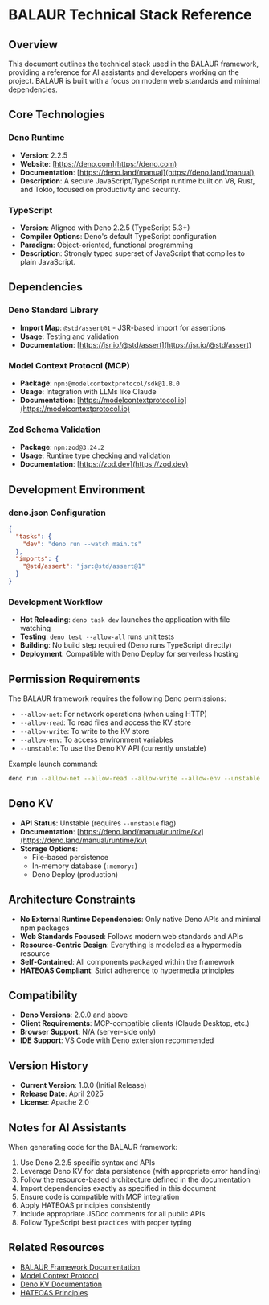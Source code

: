 # BALAUR Technical Stack Reference

## Overview

This document outlines the technical stack used in the BALAUR framework, providing a reference for AI assistants and developers working on the project. BALAUR is built with a focus on modern web standards and minimal dependencies.

## Core Technologies

### Deno Runtime

- **Version**: 2.2.5
- **Website**: [https://deno.com](https://deno.com)
- **Documentation**: [https://deno.land/manual](https://deno.land/manual)
- **Description**: A secure JavaScript/TypeScript runtime built on V8, Rust, and Tokio, focused on productivity and security.

### TypeScript

- **Version**: Aligned with Deno 2.2.5 (TypeScript 5.3+)
- **Compiler Options**: Deno's default TypeScript configuration
- **Paradigm**: Object-oriented, functional programming
- **Description**: Strongly typed superset of JavaScript that compiles to plain JavaScript.

## Dependencies

### Deno Standard Library

- **Import Map**: `@std/assert@1` - JSR-based import for assertions
- **Usage**: Testing and validation
- **Documentation**: [https://jsr.io/@std/assert](https://jsr.io/@std/assert)

### Model Context Protocol (MCP)

- **Package**: `npm:@modelcontextprotocol/sdk@1.8.0`
- **Usage**: Integration with LLMs like Claude
- **Documentation**: [https://modelcontextprotocol.io](https://modelcontextprotocol.io)

### Zod Schema Validation

- **Package**: `npm:zod@3.24.2`
- **Usage**: Runtime type checking and validation
- **Documentation**: [https://zod.dev](https://zod.dev)

## Development Environment

### deno.json Configuration

```json
{
  "tasks": {
    "dev": "deno run --watch main.ts"
  },
  "imports": {
    "@std/assert": "jsr:@std/assert@1"
  }
}
```

### Development Workflow

- **Hot Reloading**: `deno task dev` launches the application with file watching
- **Testing**: `deno test --allow-all` runs unit tests
- **Building**: No build step required (Deno runs TypeScript directly)
- **Deployment**: Compatible with Deno Deploy for serverless hosting

## Permission Requirements

The BALAUR framework requires the following Deno permissions:

- `--allow-net`: For network operations (when using HTTP)
- `--allow-read`: To read files and access the KV store
- `--allow-write`: To write to the KV store
- `--allow-env`: To access environment variables
- `--unstable`: To use the Deno KV API (currently unstable)

Example launch command:
```bash
deno run --allow-net --allow-read --allow-write --allow-env --unstable main.ts
```

## Deno KV

- **API Status**: Unstable (requires `--unstable` flag)
- **Documentation**: [https://deno.land/manual/runtime/kv](https://deno.land/manual/runtime/kv)
- **Storage Options**: 
  - File-based persistence
  - In-memory database (`:memory:`)
  - Deno Deploy (production)

## Architecture Constraints

- **No External Runtime Dependencies**: Only native Deno APIs and minimal npm packages
- **Web Standards Focused**: Follows modern web standards and APIs
- **Resource-Centric Design**: Everything is modeled as a hypermedia resource
- **Self-Contained**: All components packaged within the framework
- **HATEOAS Compliant**: Strict adherence to hypermedia principles

## Compatibility

- **Deno Versions**: 2.0.0 and above
- **Client Requirements**: MCP-compatible clients (Claude Desktop, etc.)
- **Browser Support**: N/A (server-side only)
- **IDE Support**: VS Code with Deno extension recommended

## Version History

- **Current Version**: 1.0.0 (Initial Release)
- **Release Date**: April 2025
- **License**: Apache 2.0

## Notes for AI Assistants

When generating code for the BALAUR framework:

1. Use Deno 2.2.5 specific syntax and APIs
2. Leverage Deno KV for data persistence (with appropriate error handling)
3. Follow the resource-based architecture defined in the documentation
4. Import dependencies exactly as specified in this document
5. Ensure code is compatible with MCP integration
6. Apply HATEOAS principles consistently
7. Include appropriate JSDoc comments for all public APIs
8. Follow TypeScript best practices with proper typing

## Related Resources

- [BALAUR Framework Documentation](https://link-to-main-docs)
- [Model Context Protocol](https://modelcontextprotocol.io)
- [Deno KV Documentation](https://deno.land/manual/runtime/kv)
- [HATEOAS Principles](https://en.wikipedia.org/wiki/HATEOAS)
